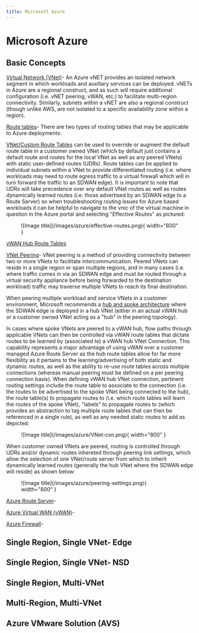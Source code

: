 ```yaml
---
title: Microsoft Azure
---
```


# Microsoft Azure

## Basic Concepts
<u>[Virtual Network (VNet)](https://learn.microsoft.com/en-us/azure/virtual-network/virtual-networks-overview)</u>-  An Azure vNET provides an isolated network segment in which workloads and auxiliary services can be deployed.  vNETs in Azure are a regional construct, and as such will require additional configuration (i.e. vNET peering, vWAN, etc.) to facilitate multi-region connectivity.  Similarly, subnets within a vNET are also a regional construct (though unlike AWS, are not isolated to a specific availability zone within a region).

<u>Route tables</u>-
There are two types of routing tables that may be applicable to Azure deployments:

[VNet/Custom Route Tables](https://learn.microsoft.com/en-us/azure/virtual-network/virtual-networks-udr-overview) can be used to override or augment the default route table in a customer owned VNet (which by default just contains a default route and routes for the local VNet as well as any peered VNets) with static user-defined routes (UDRs).  Route tables can be applied to individual subnets within a VNet to provide differentiated routing (i.e. where workloads may need to route egress traffic to a virtual firewall which will in turn forward the traffic to an SDWAN edge).  It is important to note that UDRs will take precedence over any default VNet routes as well as routes dynamically learned routes (i.e. those advertised by an SDWAN edge to a Route Server) so when troubleshooting routing issues for Azure based workloads it can be helpful to navigate to the vnic of the virtual machine in question in the Azure portal and selecting "Effective Routes" as pictured:
<figure markdown>
  ![Image title](/images/azure/effective-routes.png){ width="800" }
  <figcaption></figcaption>
</figure>

[vWAN Hub Route Tables](https://learn.microsoft.com/en-us/azure/virtual-wan/about-virtual-hub-routing)

<u>[VNet Peering](https://learn.microsoft.com/en-us/azure/virtual-network/virtual-network-peering-overview)</u>-  VNet peering is a method of providing connectivity between two or more VNets to facilitate intercommunication.  Peered VNets can reside in a single region or span multiple regions, and in many cases (i.e. where traffic comes in via an SDWAN edge and must be routed through a virtual security appliance before being forwarded to the destination workload) traffic may traverse multiple VNets to reach its final destination.

When peering multiple workload and service VNets in a customer environment, Microsoft recommends a [hub and spoke architecture](https://learn.microsoft.com/en-us/azure/architecture/reference-architectures/hybrid-networking/hub-spoke?tabs=cli) where the SDWAN edge is deployed in a hub VNet (either in an actual vWAN hub or a customer owned VNet acting as a "hub" in the peering topology).  

In cases where spoke VNets are peered to a vWAN hub, flow paths through applicable VNets can then be controlled via vWAN route tables that dictate routes to be learned by (associated to) a vWAN hub VNet Connection.  This capability represents a major advantage of using vWAN over a customer managed Azure Route Server as the hub route tables allow for far more flexibility as it pertains to the learning/advertising of both static and dynamic routes, as well as the ability to re-use route tables across multiple connections (whereas manual peering must be defined on a per peering connection basis).  When defining vWAN hub VNet connection, pertinent routing settings include the route table to associate to the connection (i.e. the routes to be advertised to the spoke VNet being connected to the hub), the route table(s) to propagate routes to (i.e. which route tables will learn the routes of the spoke VNet), "labels" to propagate routes to (which provides an abstraction to tag multiple route tables that can then be referenced in a single rule), as well as any needed static routes to add as depicted:
<figure markdown>
  ![Image title](/images/azure/VNet-cxn.png){ width="800" }
  <figcaption></figcaption>
</figure>

When customer owned VNets are peered, routing is controlled through UDRs and/or dynamic routes inhereted through peering link settings, which allow the selection of one VNet/route server from which to inherit dynamically learned routes (generally the hub VNet where the SDWAN edge will reside) as shown below:
<figure markdown>
  ![Image title](/images/azure/peering-settings.png){ width="800" }
  <figcaption></figcaption>
</figure>

<u>[Azure Route Server](https://learn.microsoft.com/en-us/azure/route-server/overview)</u>- 

<u>[Azure Virtual WAN (vWAN)](https://learn.microsoft.com/en-us/azure/virtual-wan/virtual-wan-about)</u>- 

<u>[Azure Firewall](https://learn.microsoft.com/en-us/azure/firewall/overview)</u>- 
## Single Region, Single VNet- Edge
## Single Region, Single VNet- NSD
## Single Region, Multi-VNet
## Multi-Region, Multi-VNet
## Azure VMware Solution (AVS)